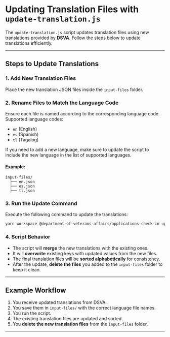 # **Updating Translation Files with `update-translation.js`**

The `update-translation.js` script updates translation files using new translations provided by **DSVA**. Follow the steps below to update translations efficiently.

---

## **Steps to Update Translations**

### **1. Add New Translation Files**  
Place the new translation JSON files inside the `input-files` folder.

### **2. Rename Files to Match the Language Code**  
Ensure each file is named according to the corresponding language code. Supported language codes:  
- `en` (English)  
- `es` (Spanish)  
- `tl` (Tagalog)  

If you need to add a new language, make sure to update the script to include the new language in the list of supported languages.

#### **Example:**
```
input-files/
  ├── en.json
  ├── es.json
  ├── tl.json
```

### **3. Run the Update Command**  
Execute the following command to update the translations:

```sh
yarn workspace @department-of-veterans-affairs/applications-check-in update:translations
```

### **4. Script Behavior**  
- The script will **merge** the new translations with the existing ones.  
- It will **overwrite** existing keys with updated values from the new files.  
- The final translation files will be **sorted alphabetically** for consistency.  
- After the update, **delete the files** you added to the `input-files` folder to keep it clean.  

---

## **Example Workflow**
1. You receive updated translations from DSVA.
2. You save them in `input-files/` with the correct language file names.
3. You run the script.
4. The existing translation files are updated and sorted.
5. You **delete the new translation files** from the `input-files` folder.

---
